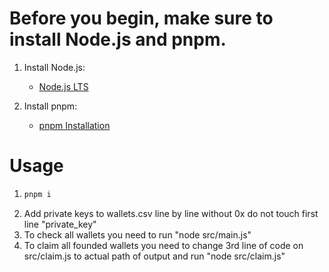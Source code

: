 # Before you begin, make sure to install Node.js and pnpm.

1. Install Node.js:
   - [Node.js LTS](https://nodejs.org/en)

2. Install pnpm:
   - [pnpm Installation](https://pnpm.io/installation)

# Usage

1. ```bash
   pnpm i
2. Add private keys to wallets.csv line by line without 0x do not touch first line "private_key"
3. To check all wallets you need to run "node src/main.js"
4. To claim all founded wallets you need to change 3rd line of code on src/claim.js to actual path of output and run "node src/claim.js"
